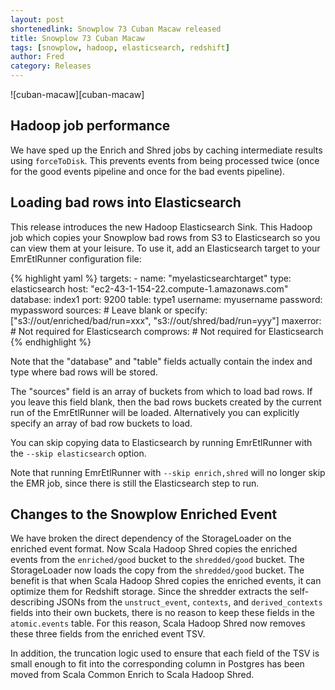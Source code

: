 ```yaml
---
layout: post
shortenedlink: Snowplow 73 Cuban Macaw released
title: Snowplow 73 Cuban Macaw
tags: [snowplow, hadoop, elasticsearch, redshift]
author: Fred
category: Releases
---
```


![cuban-macaw][cuban-macaw]

<!--more-->

<h2 id="forceToDisk">Hadoop job performance</h2>

We have sped up the Enrich and Shred jobs by caching intermediate results using `forceToDisk`. This prevents events from being processed twice (once for the good events pipeline and once for the bad events pipeline).

<h2 id="elasticsearch">Loading bad rows into Elasticsearch</h2>

This release introduces the new Hadoop Elasticsearch Sink. This Hadoop job which copies your Snowplow bad rows from S3 to Elasticsearch so you can view them at your leisure. To use it, add an Elasticsearch target to your EmrEtlRunner configuration file:

{% highlight yaml %}
  targets:
    - name: "myelasticsearchtarget"
      type: elasticsearch
      host: "ec2-43-1-154-22.compute-1.amazonaws.com"
      database: index1
      port: 9200
      table: type1
      username: myusername
      password: mypassword
      sources: # Leave blank or specify: ["s3://out/enriched/bad/run=xxx", "s3://out/shred/bad/run=yyy"]
      maxerror:  # Not required for Elasticsearch
      comprows: # Not required for Elasticsearch
{% endhighlight %}

Note that the "database" and "table" fields actually contain the index and type where bad rows will be stored.

The "sources" field is an array of buckets from which to load bad rows. If you leave this field blank, then the bad rows buckets created by the current run of the EmrEtlRunner will be loaded. Alternatively you can explicitly specify an array of bad row buckets to load.

You can skip copying data to Elasticsearch by running EmrEtlRunner with the `--skip elasticsearch` option.

Note that running EmrEtlRunner with `--skip enrich,shred` will no longer skip the EMR job, since there is still the Elasticsearch step to run.

<h2 id="enrichedEvent">Changes to the Snowplow Enriched Event</h2>

We have broken the direct dependency of the StorageLoader on the enriched event format. Now Scala Hadoop Shred copies the enriched events from the `enriched/good` bucket to the `shredded/good` bucket. The StorageLoader now loads the copy from the `shredded/good` bucket. The benefit is that when Scala Hadoop Shred copies the enriched events, it can optimize them for Redshift storage. Since the shredder extracts the self-describing JSONs from the `unstruct_event`, `contexts`, and `derived_contexts` fields into their own buckets, there is no reason to keep these fields in the `atomic.events` table. For this reason, Scala Hadoop Shred now removes these three fields from the enriched event TSV.

In addition, the truncation logic used to ensure that each field of the TSV is small enough to fit into the corresponding column in Postgres has been moved from Scala Common Enrich to Scala Hadoop Shred.

[great-spotted-kiwi]: /assets/img/blog/2015/10/great-spotted-kiwi.jpg
